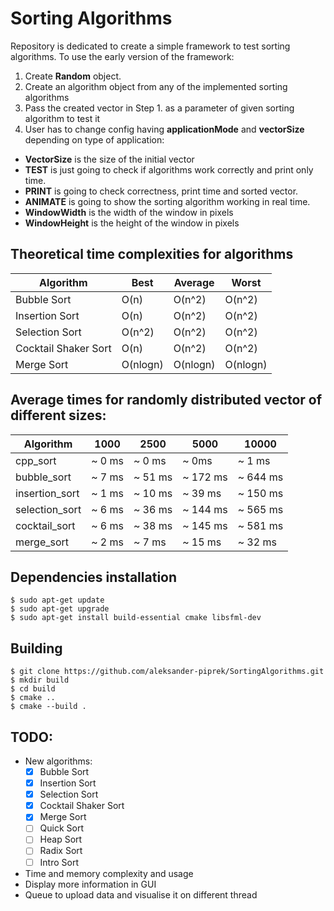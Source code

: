 # Sorting Algorithms
Repository is dedicated to create a simple framework to test sorting algorithms. To use the early version of the framework:

1. Create **Random** object.
2. Create an algorithm object from any of the implemented sorting algorithms
3. Pass the created vector in Step 1. as a parameter of given sorting algorithm to test it
4. User has to change config having **applicationMode** and **vectorSize** depending on type of application:
- **VectorSize** is the size of the initial vector
-  **TEST** is just going to check if algorithms work correctly and print only time.
- **PRINT** is going to check correctness, print time and sorted vector.
- **ANIMATE** is going to show the sorting algorithm working in real time.
- **WindowWidth** is the width of the window in pixels
- **WindowHeight** is the height of the window in pixels

## Theoretical time complexities for algorithms
| Algorithm   	        | Best 	      | Average 	    | Worst 
|-----------------------|-------------|---------------|--------
| Bubble Sort 	        | O(n) 	      | O(n^2)  	    | O(n^2)
| Insertion Sort        | O(n) 	      | O(n^2)  	    | O(n^2)
| Selection Sort        | O(n^2) 	    | O(n^2)  	    | O(n^2)
| Cocktail Shaker Sort  | O(n) 	      | O(n^2)  	    | O(n^2)
| Merge Sort            | O(nlogn) 	  | O(nlogn)  	  | O(nlogn)

## Average times for randomly distributed vector of different sizes:
| Algorithm   	  | 1000    | 2500    | 5000      | 10000     |
|-----------------|---------|---------|-----------|-----------|
| cpp_sort	      | ~ 0 ms  |	~ 0 ms  | ~ 0ms     | ~ 1 ms    |
| bubble_sort     | ~ 7 ms  | ~ 51 ms | ~ 172 ms  | ~ 644 ms  |
| insertion_sort  | ~ 1 ms  | ~ 10 ms | ~ 39 ms   | ~ 150 ms  |
| selection_sort  | ~ 6 ms  | ~ 36 ms | ~ 144 ms  | ~ 565 ms  |
| cocktail_sort   | ~ 6 ms  | ~ 38 ms | ~ 145 ms  | ~ 581 ms  |
| merge_sort      | ~ 2 ms  | ~ 7 ms  | ~ 15 ms   | ~ 32 ms   |

## Dependencies installation
~~~
$ sudo apt-get update
$ sudo apt-get upgrade
$ sudo apt-get install build-essential cmake libsfml-dev
~~~

## Building
~~~
$ git clone https://github.com/aleksander-piprek/SortingAlgorithms.git
$ mkdir build
$ cd build
$ cmake ..
$ cmake --build .
~~~

## TODO:
* New algorithms:
  - [x] Bubble Sort
  - [x] Insertion Sort
  - [x] Selection Sort
  - [x] Cocktail Shaker Sort
  - [x] Merge Sort
  - [ ] Quick Sort
  - [ ] Heap Sort
  - [ ] Radix Sort
  - [ ] Intro Sort
  
* Time and memory complexity and usage
* Display more information in GUI
* Queue to upload data and visualise it on different thread